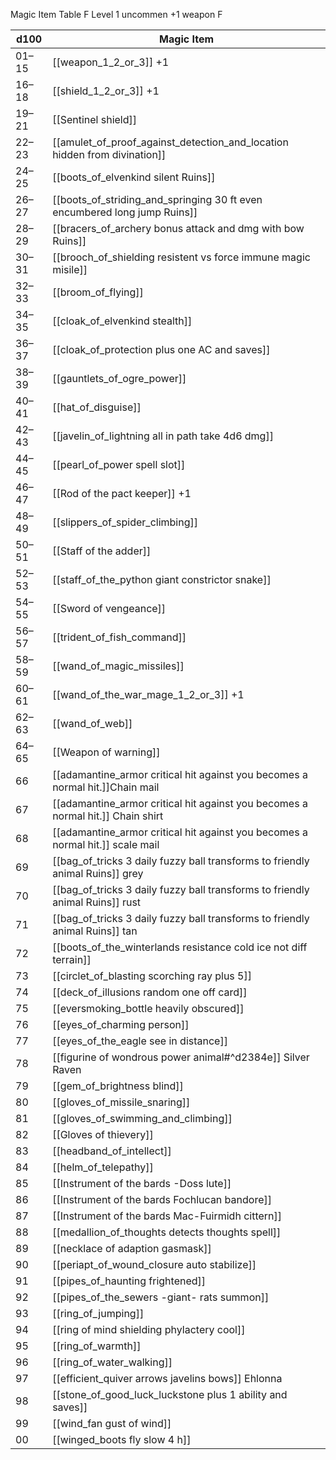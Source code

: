 Magic Item Table F Level 1 uncommen +1 weapon F

| d100  | Magic Item                                                                      |
| ----- | ------------------------------------------------------------------------------- |
| 01–15 | [[weapon_1_2_or_3]] +1                                                          |
| 16–18 | [[shield_1_2_or_3]] +1                                                          |
| 19–21 | [[Sentinel shield]]                                                             |
| 22–23 | [[amulet_of_proof_against_detection_and_location hidden from divination]]       |
| 24–25 | [[boots_of_elvenkind silent Ruins]]                                                   |
| 26–27 | [[boots_of_striding_and_springing 30 ft even encumbered long jump Ruins]]             |
| 28–29 | [[bracers_of_archery bonus attack and dmg with bow Ruins]]                            |
| 30–31 | [[brooch_of_shielding resistent vs force immune magic misile]]                  |
| 32–33 | [[broom_of_flying]]                                                             |
| 34–35 | [[cloak_of_elvenkind stealth]]                                                  |
| 36–37 | [[cloak_of_protection plus one AC and saves]]                                   |
| 38–39 | [[gauntlets_of_ogre_power]]                                                     |
| 40–41 | [[hat_of_disguise]]                                                             |
| 42–43 | [[javelin_of_lightning all in path take 4d6 dmg]]                               |
| 44–45 | [[pearl_of_power spell slot]]                                                   |
| 46–47 | [[Rod of the pact keeper]] +1                                                   |
| 48–49 | [[slippers_of_spider_climbing]]                                                 |
| 50–51 | [[Staff of the adder]]                                                          |
| 52–53 | [[staff_of_the_python giant constrictor snake]]                                 |
| 54–55 | [[Sword of vengeance]]                                                          |
| 56–57 | [[trident_of_fish_command]]                                                     |
| 58–59 | [[wand_of_magic_missiles]]                                                      |
| 60–61 | [[wand_of_the_war_mage_1_2_or_3]] +1                                            |
| 62–63 | [[wand_of_web]]                                                                 |
| 64–65 | [[Weapon of warning]]                                                           |
| 66    | [[adamantine_armor critical hit against you becomes a normal hit.]]Chain mail   |
| 67    | [[adamantine_armor critical hit against you becomes a normal hit.]] Chain shirt |
| 68    | [[adamantine_armor critical hit against you becomes a normal hit.]] scale mail  |
| 69    | [[bag_of_tricks 3 daily fuzzy ball transforms to friendly animal Ruins]] grey         |
| 70    | [[bag_of_tricks 3 daily fuzzy ball transforms to friendly animal Ruins]] rust         |
| 71    | [[bag_of_tricks 3 daily fuzzy ball transforms to friendly animal Ruins]] tan          |
| 72    | [[boots_of_the_winterlands resistance cold ice not diff terrain]]               |
| 73    | [[circlet_of_blasting scorching ray plus 5]]                                    |
| 74    | [[deck_of_illusions random one off card]]                                       |
| 75    | [[eversmoking_bottle heavily obscured]]                                         |
| 76    | [[eyes_of_charming person]]                                                     |
| 77    | [[eyes_of_the_eagle see in distance]]                                           |
| 78    | [[figurine of wondrous power animal#^d2384e]] Silver Raven                      | 
| 79    | [[gem_of_brightness blind]]                                                     |
| 80    | [[gloves_of_missile_snaring]]                                                   |
| 81    | [[gloves_of_swimming_and_climbing]]                                             |
| 82    | [[Gloves of thievery]]                                                          |
| 83    | [[headband_of_intellect]]                                                       |
| 84    | [[helm_of_telepathy]]                                                           |
| 85    | [[Instrument of the bards -Doss lute]]                                          |
| 86    | [[Instrument of the bards Fochlucan bandore]]                                   |
| 87    | [[Instrument of the bards Mac-Fuirmidh cittern]]                                |
| 88    | [[medallion_of_thoughts detects thoughts spell]]                                |
| 89    | [[necklace of adaption gasmask]]                                                |
| 90    | [[periapt_of_wound_closure auto stabilize]]                                     |
| 91    | [[pipes_of_haunting frightened]]                                                |
| 92    | [[pipes_of_the_sewers -giant- rats summon]]                                     |
| 93    | [[ring_of_jumping]]                                                             |
| 94    | [[ring of mind shielding phylactery cool]]                                      |
| 95    | [[ring_of_warmth]]                                                              |
| 96    | [[ring_of_water_walking]]                                                       |
| 97    | [[efficient_quiver arrows javelins bows]] Ehlonna                               |
| 98    | [[stone_of_good_luck_luckstone plus 1 ability and saves]]                       |
| 99    | [[wind_fan gust of wind]]                                                       |
| 00    | [[winged_boots fly slow 4 h]]                                                   |

